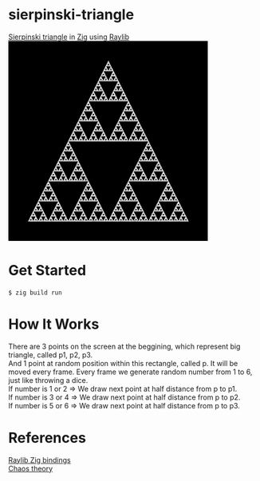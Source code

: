 # sierpinski-triangle

[Sierpinski triangle](https://en.wikipedia.org/wiki/Sierpi%C5%84ski_triangle) in [Zig](https://ziglang.org/) using [Raylib](https://www.raylib.com/)\
<img src="https://github.com/xndrg/sierpinski-triangle/blob/main/triangle.png?raw=true" width="400" />

# Get Started

```console
$ zig build run
```

# How It Works

There are 3 points on the screen at the beggining, which represent big triangle, called p1, p2, p3.\
And 1 point at random position within this rectangle, called p. It will be moved every frame.
Every frame we generate random number from 1 to 6, just like throwing a dice.\
If number is 1 or 2 => We draw next point at half distance from p to p1.\
If number is 3 or 4 => We draw next point at half distance from p to p2.\
If number is 5 or 6 => We draw next point at half distance from p to p3.

# References

[Raylib Zig bindings](https://github.com/Not-Nik/raylib-zig)\
[Chaos theory](https://en.wikipedia.org/wiki/Chaos_theory)